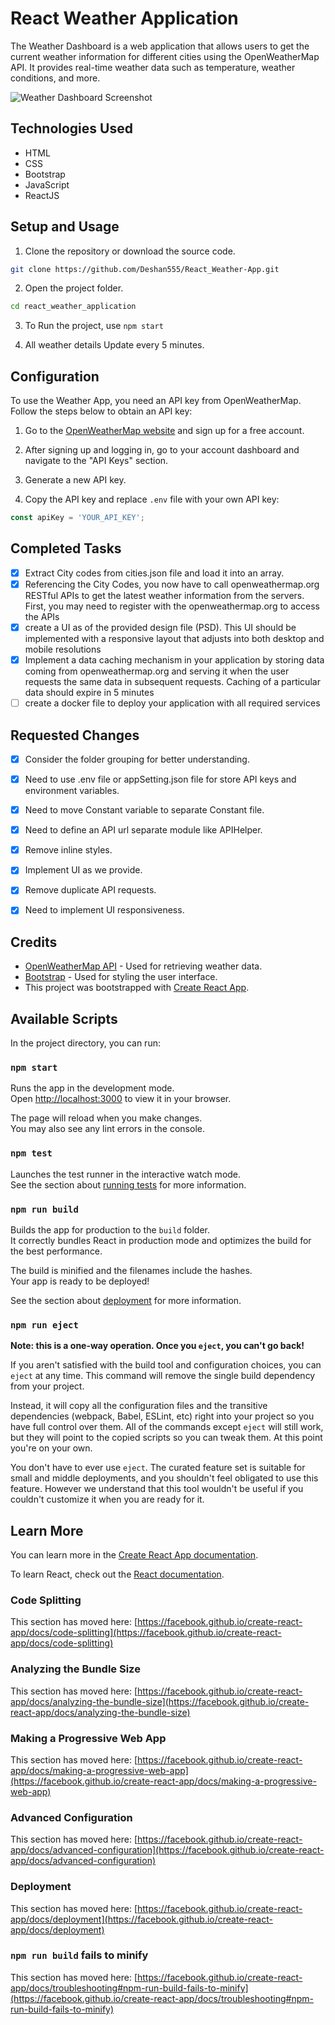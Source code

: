 # React Weather Application

The Weather Dashboard is a web application that allows users to get the current weather information for different cities using the OpenWeatherMap API. It provides real-time weather data such as temperature, weather conditions, and more.

![Weather Dashboard Screenshot](https://github.com/Deshan555/React_Weather-App/blob/master/ReactWeather.png)

## Technologies Used

- HTML
- CSS
- Bootstrap
- JavaScript
- ReactJS

## Setup and Usage

1. Clone the repository or download the source code.

```bash
git clone https://github.com/Deshan555/React_Weather-App.git
```

2. Open the project folder.

```bash
cd react_weather_application
```

3. To Run the project, use `npm start`

4. All weather details Update every 5 minutes.

## Configuration

To use the Weather App, you need an API key from OpenWeatherMap. Follow the steps below to obtain an API key:

1. Go to the [OpenWeatherMap website](https://openweathermap.org/) and sign up for a free account.

2. After signing up and logging in, go to your account dashboard and navigate to the "API Keys" section.

3. Generate a new API key.

4. Copy the API key and replace `.env` file with your own API key:

```javascript
const apiKey = 'YOUR_API_KEY';
```

## Completed Tasks

- [x] Extract City codes from cities.json file and load it into an array.
- [x] Referencing the City Codes, you now have to call openweathermap.org RESTful APIs
to get the latest weather information from the servers. First, you may need to register with
the openweathermap.org to access the APIs
- [x]  create a UI as of the provided
design file (PSD). This UI should be implemented with a responsive layout that adjusts into both
desktop and mobile resolutions
- [x]  Implement a data caching mechanism in your application by storing data coming from
openweathermap.org and serving it when the user requests the same data in subsequent
requests. Caching of a particular data should expire in 5 minutes
- [ ] create a docker file to deploy your application with
all required services

## Requested Changes 

- [x] Consider the folder grouping for better understanding.

- [x] Need to use .env file or appSetting.json file for store API keys and environment variables.

- [x] Need to move Constant variable to separate Constant file. 

- [x] Need to define an API url separate module like APIHelper.

- [x] Remove inline styles.

- [x] Implement UI as we provide.

- [x] Remove duplicate API requests.

- [x] Need to implement UI responsiveness.

## Credits

- [OpenWeatherMap API](https://openweathermap.org/) - Used for retrieving weather data.
- [Bootstrap](https://getbootstrap.com/) - Used for styling the user interface.
- This project was bootstrapped with [Create React App](https://github.com/facebook/create-react-app).

## Available Scripts

In the project directory, you can run:

### `npm start`

Runs the app in the development mode.\
Open [http://localhost:3000](http://localhost:3000) to view it in your browser.

The page will reload when you make changes.\
You may also see any lint errors in the console.

### `npm test`

Launches the test runner in the interactive watch mode.\
See the section about [running tests](https://facebook.github.io/create-react-app/docs/running-tests) for more information.

### `npm run build`

Builds the app for production to the `build` folder.\
It correctly bundles React in production mode and optimizes the build for the best performance.

The build is minified and the filenames include the hashes.\
Your app is ready to be deployed!

See the section about [deployment](https://facebook.github.io/create-react-app/docs/deployment) for more information.

### `npm run eject`

**Note: this is a one-way operation. Once you `eject`, you can't go back!**

If you aren't satisfied with the build tool and configuration choices, you can `eject` at any time. This command will remove the single build dependency from your project.

Instead, it will copy all the configuration files and the transitive dependencies (webpack, Babel, ESLint, etc) right into your project so you have full control over them. All of the commands except `eject` will still work, but they will point to the copied scripts so you can tweak them. At this point you're on your own.

You don't have to ever use `eject`. The curated feature set is suitable for small and middle deployments, and you shouldn't feel obligated to use this feature. However we understand that this tool wouldn't be useful if you couldn't customize it when you are ready for it.

## Learn More

You can learn more in the [Create React App documentation](https://facebook.github.io/create-react-app/docs/getting-started).

To learn React, check out the [React documentation](https://reactjs.org/).

### Code Splitting

This section has moved here: [https://facebook.github.io/create-react-app/docs/code-splitting](https://facebook.github.io/create-react-app/docs/code-splitting)

### Analyzing the Bundle Size

This section has moved here: [https://facebook.github.io/create-react-app/docs/analyzing-the-bundle-size](https://facebook.github.io/create-react-app/docs/analyzing-the-bundle-size)

### Making a Progressive Web App

This section has moved here: [https://facebook.github.io/create-react-app/docs/making-a-progressive-web-app](https://facebook.github.io/create-react-app/docs/making-a-progressive-web-app)

### Advanced Configuration

This section has moved here: [https://facebook.github.io/create-react-app/docs/advanced-configuration](https://facebook.github.io/create-react-app/docs/advanced-configuration)

### Deployment

This section has moved here: [https://facebook.github.io/create-react-app/docs/deployment](https://facebook.github.io/create-react-app/docs/deployment)

### `npm run build` fails to minify

This section has moved here: [https://facebook.github.io/create-react-app/docs/troubleshooting#npm-run-build-fails-to-minify](https://facebook.github.io/create-react-app/docs/troubleshooting#npm-run-build-fails-to-minify)
